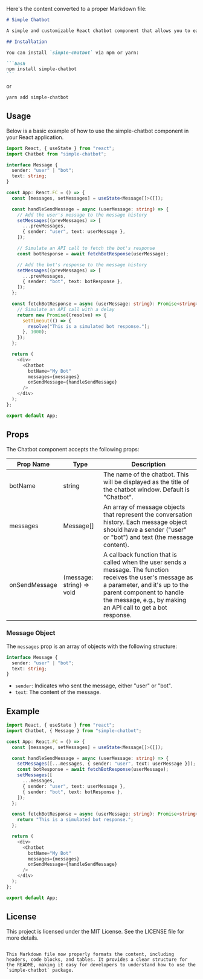 Here's the content converted to a proper Markdown file:

````markdown
# Simple Chatbot

A simple and customizable React chatbot component that allows you to easily integrate a chatbot UI into your application. This package is designed to be flexible, allowing developers to manage message handling and API requests externally.

## Installation

You can install `simple-chatbot` via npm or yarn:

```bash
npm install simple-chatbot
```
````

or

```bash
yarn add simple-chatbot
```

## Usage

Below is a basic example of how to use the simple-chatbot component in your React application.

```typescript
import React, { useState } from "react";
import Chatbot from "simple-chatbot";

interface Message {
  sender: "user" | "bot";
  text: string;
}

const App: React.FC = () => {
  const [messages, setMessages] = useState<Message[]>([]);

  const handleSendMessage = async (userMessage: string) => {
    // Add the user's message to the message history
    setMessages((prevMessages) => [
      ...prevMessages,
      { sender: "user", text: userMessage },
    ]);

    // Simulate an API call to fetch the bot's response
    const botResponse = await fetchBotResponse(userMessage);

    // Add the bot's response to the message history
    setMessages((prevMessages) => [
      ...prevMessages,
      { sender: "bot", text: botResponse },
    ]);
  };

  const fetchBotResponse = async (userMessage: string): Promise<string> => {
    // Simulate an API call with a delay
    return new Promise((resolve) => {
      setTimeout(() => {
        resolve("This is a simulated bot response.");
      }, 1000);
    });
  };

  return (
    <div>
      <Chatbot
        botName="My Bot"
        messages={messages}
        onSendMessage={handleSendMessage}
      />
    </div>
  );
};

export default App;
```

## Props

The Chatbot component accepts the following props:

| Prop Name     | Type                      | Description                                                                                                                                                                                                                              |
| ------------- | ------------------------- | ---------------------------------------------------------------------------------------------------------------------------------------------------------------------------------------------------------------------------------------- |
| botName       | string                    | The name of the chatbot. This will be displayed as the title of the chatbot window. Default is "Chatbot".                                                                                                                                |
| messages      | Message[]                 | An array of message objects that represent the conversation history. Each message object should have a sender ("user" or "bot") and text (the message content).                                                                          |
| onSendMessage | (message: string) => void | A callback function that is called when the user sends a message. The function receives the user's message as a parameter, and it's up to the parent component to handle the message, e.g., by making an API call to get a bot response. |

### Message Object

The `messages` prop is an array of objects with the following structure:

```typescript
interface Message {
  sender: "user" | "bot";
  text: string;
}
```

- `sender`: Indicates who sent the message, either "user" or "bot".
- `text`: The content of the message.

## Example

```typescript
import React, { useState } from "react";
import Chatbot, { Message } from "simple-chatbot";

const App: React.FC = () => {
  const [messages, setMessages] = useState<Message[]>([]);

  const handleSendMessage = async (userMessage: string) => {
    setMessages([...messages, { sender: "user", text: userMessage }]);
    const botResponse = await fetchBotResponse(userMessage);
    setMessages([
      ...messages,
      { sender: "user", text: userMessage },
      { sender: "bot", text: botResponse },
    ]);
  };

  const fetchBotResponse = async (userMessage: string): Promise<string> => {
    return "This is a simulated bot response.";
  };

  return (
    <div>
      <Chatbot
        botName="My Bot"
        messages={messages}
        onSendMessage={handleSendMessage}
      />
    </div>
  );
};

export default App;
```

## License

This project is licensed under the MIT License. See the LICENSE file for more details.

```

This Markdown file now properly formats the content, including headers, code blocks, and tables. It provides a clear structure for the README, making it easy for developers to understand how to use the `simple-chatbot` package.
```
